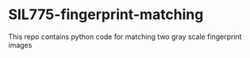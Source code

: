 # SIL775-fingerprint-matching
This repo contains python code for matching two gray scale fingerprint images
